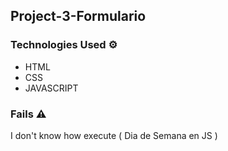 ## Project-3-Formulario


### Technologies Used ⚙️

* []()HTML
* []()CSS
* []()JAVASCRIPT


### Fails ⚠️

I don't know how execute ( Dia de Semana en JS )
